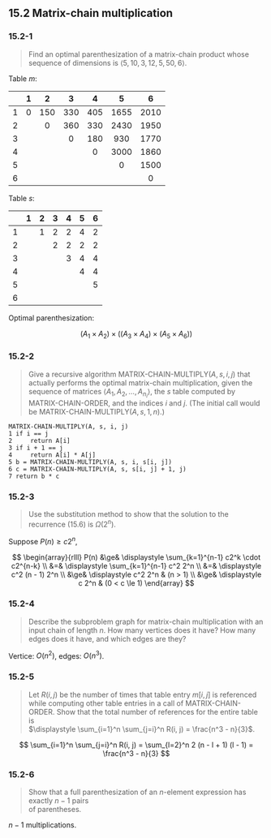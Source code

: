 ## 15.2 Matrix-chain multiplication

### 15.2-1

> Find an optimal parenthesization of a matrix-chain product whose sequence of dimensions is $\left \langle 5, 10, 3, 12, 5, 50, 6 \right \rangle$.

Table $m$:

|  | 1 | 2 | 3 | 4 | 5 | 6 |
| :---: | :---: | :---: | :---: | :---: | :---: | :---: |
| 1 | 0 | 150 | 330 | 405 | 1655 | 2010 |
| 2 |  | 0 | 360 | 330 | 2430 | 1950 |
| 3 |  |  | 0 | 180 | 930 | 1770 |
| 4 |  |  |  | 0 | 3000 | 1860 |
| 5 |  |  |  |  | 0 | 1500 |
| 6 |  |  |  |  |  | 0 |

Table $s$:

|  | 1 | 2 | 3 | 4 | 5 | 6 |
| :---: | :---: | :---: | :---: | :---: | :---: | :---: |
| 1 |  | 1 | 2 | 2 | 4 | 2 |
| 2 |  |  | 2 | 2 | 2 | 2 |
| 3 |  |  |  | 3 | 4 | 4 |
| 4 |  |  |  |  | 4 | 4 |
| 5 |  |  |  |  |  | 5 |
| 6 |  |  |  |  |  |  |

Optimal parenthesization:


$$
(A_1 \times A_2) \times ((A_3 \times A_4) \times (A_5 \times A_6))
$$


### 15.2-2

> Give a recursive algorithm MATRIX-CHAIN-MULTIPLY$(A, s, i, j)$ that actually performs the optimal matrix-chain multiplication, given the sequence of matrices $\langle A_1, A_2, \dots ,A_{n_i} \rangle$, the $s$ table computed by MATRIX-CHAIN-ORDER, and the indices $i$ and $j$. \(The initial call would be MATRIX-CHAIN-MULTIPLY$(A, s, 1, n)$.\)

```
MATRIX-CHAIN-MULTIPLY(A, s, i, j)
1 if i == j
2     return A[i]
3 if i + 1 == j
4     return A[i] * A[j]
5 b = MATRIX-CHAIN-MULTIPLY(A, s, i, s[i, j])
6 c = MATRIX-CHAIN-MULTIPLY(A, s, s[i, j] + 1, j)
7 return b * c
```

### 15.2-3

> Use the substitution method to show that the solution to the recurrence \(15.6\) is $\Omega(2^n)$.

Suppose $P(n) \ge c2^n$,


$$
\begin{array}{rlll}
P(n) &\ge& \displaystyle \sum_{k=1}^{n-1} c2^k \cdot c2^{n-k} \\
&=& \displaystyle \sum_{k=1}^{n-1} c^2 2^n \\
&=& \displaystyle c^2 (n - 1) 2^n \\
&\ge& \displaystyle c^2 2^n & (n > 1) \\
&\ge& \displaystyle c 2^n & (0 < c \le 1)
\end{array}
$$


### 15.2-4

> Describe the subproblem graph for matrix-chain multiplication with an input chain of length $n$. How many vertices does it have? How many edges does it have, and which edges are they?

Vertice: $O(n^2)$, edges: $O(n^3)$.

### 15.2-5

> Let $R(i, j)$ be the number of times that table entry $m[i, j]$ is referenced while computing other table entries in a call of MATRIX-CHAIN-ORDER. Show that the total number of references for the entire table is  
> $\displaystyle \sum_{i=1}^n \sum_{j=i}^n R(i, j) = \frac{n^3 - n}{3}$.


$$
\sum_{i=1}^n \sum_{j=i}^n R(i, j) = \sum_{l=2}^n 2 (n - l + 1) (l - 1) = \frac{n^3 - n}{3}
$$


### 15.2-6

> Show that a full parenthesization of an $n$-element expression has exactly $n-1$ pairs  
> of parentheses.

$n - 1$ multiplications.

